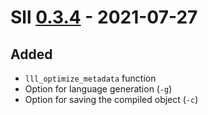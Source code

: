 # Sll [0.3.4] - 2021-07-27

## Added

- `lll_optimize_metadata` function
- Option for language generation (`-g`)
- Option for saving the compiled object (`-c`)

[0.3.4]: https://github.com/sl-lang/sll/compare/lll-v0.3.3...lll-v0.3.4
